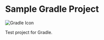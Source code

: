 # Sample Gradle Project

![Gradle Icon](https://cdn.rawgit.com/TomOne/various/a2025c9bb2c180a6ff3164fdc5df8185fb4d0640/gradle.png) 

Test project for Gradle.